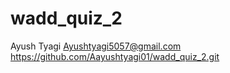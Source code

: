 # wadd_quiz_2
Ayush
Tyagi
Ayushtyagi5057@gmail.com
https://github.com/Aayushtyagi01/wadd_quiz_2.git

